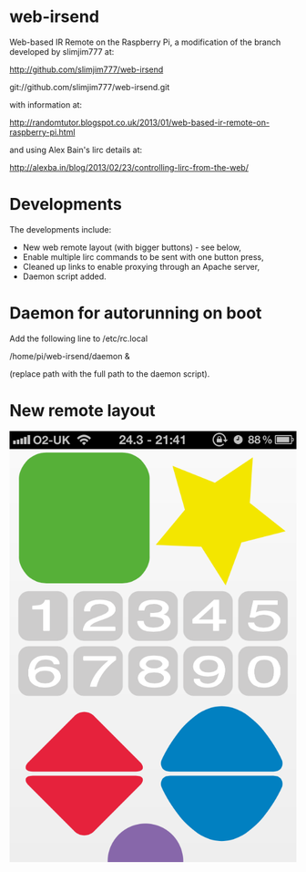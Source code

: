 web-irsend
==========

Web-based IR Remote on the Raspberry Pi, a modification of the branch developed by slimjim777 at:

http://github.com/slimjim777/web-irsend

git://github.com/slimjim777/web-irsend.git

with information at:

http://randomtutor.blogspot.co.uk/2013/01/web-based-ir-remote-on-raspberry-pi.html

and using Alex Bain's lirc details at:

http://alexba.in/blog/2013/02/23/controlling-lirc-from-the-web/

Developments
============

The developments include:
 - New web remote layout (with bigger buttons) - see below,
 - Enable multiple lirc commands to be sent with one button press,
 - Cleaned up links to enable proxying through an Apache server,
 - Daemon script added.

Daemon for autorunning on boot
==============================

Add the following line to /etc/rc.local

/home/pi/web-irsend/daemon &

(replace path with the full path to the daemon script).

New remote layout
=================

![Remote layout](./static/remote_layout.png?raw=true "Remote layout")
